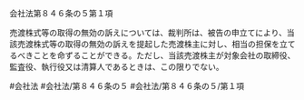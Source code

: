 会社法第８４６条の５第１項

売渡株式等の取得の無効の訴えについては、裁判所は、被告の申立てにより、当該売渡株式等の取得の無効の訴えを提起した売渡株主に対し、相当の担保を立てるべきことを命ずることができる。ただし、当該売渡株主が対象会社の取締役、監査役、執行役又は清算人であるときは、この限りでない。

#会社法
#会社法/第８４６条の５
#会社法/第８４６条の５/第１項
